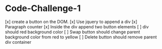 # Code-Challenge-1
[x] create a button on the DOM.
[x] Use jquery to append a div
[x] Paragraph counter
[x] Inside the div append two button elements
[ ] div should red background color
[ ] Swap button should change parent background color from red to yellow
[ ] Delete button should remove parent div container
